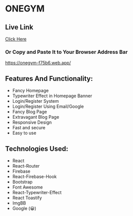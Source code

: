 # ONEGYM

## Live Link

[Click Here](https://onegym-f75b6.web.app/)

### Or Copy and Paste It to Your Browser Address Bar

https://onegym-f75b6.web.app/

## Features And Functionality:
* Fancy Homepage
* Typewriter Effect in Homepage Banner
* Login/Register System
* Login/Register Using Email/Google
* Fancy Blog Page
* Extravagant Blog Page
* Responsive Design
* Fast and secure
* Easy to use

## Technologies Used:
* React
* React-Router
* Firebase
* React-Firebase-Hook
* Bootstrap
* Font Awesome
* React-Typewriter-Effect
* React Toastify
* ImgBB
* Google (😀)